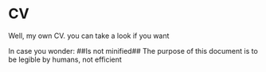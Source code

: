 # CV
Well, my own CV. you can take a look if you want

In case you wonder: ##Is not minified##
The purpose of this document is to be legible by humans, not efficient

